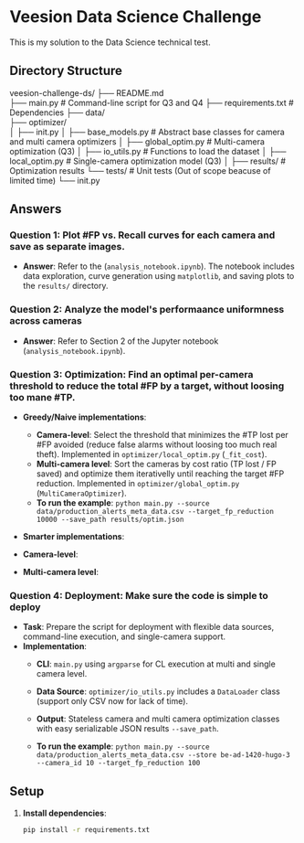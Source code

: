 # Veesion Data Science Challenge

This is my solution to the Data Science technical test.


## Directory Structure
veesion-challenge-ds/
├── README.md              
├── main.py                # Command-line script for Q3 and Q4
├── requirements.txt       # Dependencies
├── data/                  
├── optimizer/             
│   ├── init.py
│   ├── base_models.py     # Abstract base classes for camera and multi camera optimizers
│   ├── global_optim.py    # Multi-camera optimization (Q3)
│   ├── io_utils.py        # Functions to load the dataset
│   ├── local_optim.py     # Single-camera optimization model (Q3)
│
├── results/               # Optimization results
└── tests/                 # Unit tests (Out of scope beacuse of limited time)
└── init.py

## Answers

### Question 1: Plot #FP vs. Recall curves for each camera and save as separate images.
- **Answer**: Refer to the (`analysis_notebook.ipynb`). The notebook includes data exploration, curve generation using `matplotlib`, and saving plots to the `results/` directory.

### Question 2: Analyze the model's performaance uniformness across cameras
- **Answer**: Refer to Section 2 of the Jupyter notebook (`analysis_notebook.ipynb`).

### Question 3: Optimization: Find an optimal per-camera threshold to reduce the total #FP by a target, without loosing too mane #TP.
- **Greedy/Naive implementations**: 
  - **Camera-level**: Select the threshold that minimizes the #TP lost per #FP avoided (reduce false alarms without loosing too much real theft). Implemented in `optimizer/local_optim.py` (`_fit_cost`).
  - **Multi-camera level**: Sort the cameras by cost ratio (TP lost / FP saved) and optimize them iterativelly until reaching the target #FP reduction. Implemented in `optimizer/global_optim.py` (`MultiCameraOptimizer`).
  - **To run the example**:
        `python main.py --source data/production_alerts_meta_data.csv --target_fp_reduction 10000 --save_path results/optim.json`

 - **Smarter implementations**: 
  - **Camera-level**: 
  - **Multi-camera level**: 

### Question 4: Deployment: Make sure the code is simple to deploy
- **Task**: Prepare the script for deployment with flexible data sources, command-line execution, and single-camera support.
- **Implementation**: 
  - **CLI**: `main.py` using `argparse` for CL execution at multi and single camera level.
  - **Data Source**: `optimizer/io_utils.py` includes a `DataLoader` class (support only CSV now for lack of time).
  - **Output**: Stateless camera and multi camera optimization classes with easy serializable JSON results `--save_path`.

  - **To run the example**:
        `python main.py --source data/production_alerts_meta_data.csv --store be-ad-1420-hugo-3 --camera_id 10 --target_fp_reduction 100`

## Setup
1. **Install dependencies**:
   ```bash
   pip install -r requirements.txt